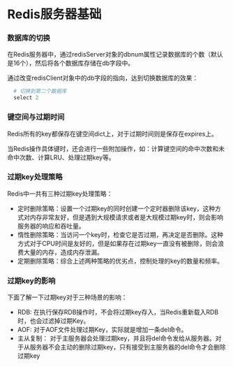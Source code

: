 # Redis服务器基础

### 数据库的切换

  在Redis服务器中，通过redisServer对象的dbnum属性记录数据库的个数（默认是16个），然后将各个数据库存储在db字段中。

  通过改变redisClient对象中的db字段的指向，达到切换数据库的效果：

```s
  # 切换到第二个数据库
  select 2
```

### 键空间与过期时间

  Redis所有的key都保存在键空间dict上，对于过期时间则是保存在expires上。

  当Redis操作具体键时，还会进行一些附加操作，如：计算键空间的命中次数和未命中次数、计算LRU、处理过期key等。

### 过期key处理策略

  Redis中一共有三种过期key处理策略：

  - 定时删除策略：设置一个过期key的同时创建一个定时器删除该key，这种方式对内存非常友好，但是遇到大规模请求或者是大规模过期key时，则会影响服务器的响应和吞吐量。
  - 惰性删除策略：当访问一个key时，检查它是否过期，再决定是否删除。这种方式对于CPU时间是友好的，但是如果存在过期key一直没有被删除，则会浪费大量的内存，造成内存泄漏。
  - 定期删除策略：综合上述两种策略的优劣点，控制处理的key的数量和频率。

### 过期key的影响

  下面了解一下过期key对于三种场景的影响：

  - RDB: 在执行保存RDB操作时，不会将过期key存入，当Redis重新载入RDB时，也会过滤掉过期Key。
  - AOF: 对于AOF文件处理过期Key，实际就是增加一条del命令。
  - 主从复制： 对于主服务器会处理过期key，并且将del命令发给从服务器。对于从服务器不会主动的删除过期key，只有接受到主服务器的del命令才会删除过期key